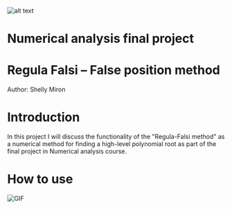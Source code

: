 ![alt text](https://i.ytimg.com/vi/pg1I8AG59Ik/maxresdefault.jpg)
#    Numerical analysis final project
#  Regula Falsi – False position method
Author: Shelly Miron

# Introduction 
In this project I will discuss the functionality of the "Regula-Falsi method" 
as a numerical method for finding a high-level polynomial root 
as part of the final project in Numerical analysis course.

# How to use

![GIF](http://recordit.co/xqULNcqL9Q)
